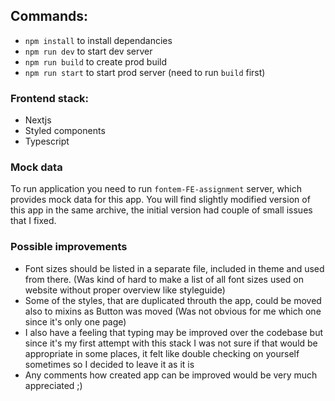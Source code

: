 ## Commands:

- `npm install` to install dependancies
- `npm run dev` to start dev server
- `npm run build` to create prod build
- `npm run start` to start prod server (need to run `build` first)

### Frontend stack:
- Nextjs
- Styled components
- Typescript

### Mock data
To run application you need to run `fontem-FE-assignment` server, which provides mock data for this app. You will find slightly modified version of this app in the same archive, the initial version had couple of small issues that I fixed.

### Possible improvements
- Font sizes should be listed in a separate file, included in theme and used from there. (Was kind of hard to make a list of all font sizes used on website without proper overview like styleguide)
- Some of the styles, that are duplicated throuth the app, could be moved also to mixins as Button was moved (Was not obvious for me which one since it's only one page)
- I also have a feeling that typing may be improved over the codebase but since it's my first attempt with this stack I was not sure if that would be appropriate in some places, it felt like double checking on yourself sometimes so I decided to leave it as it is
- Any comments how created app can be improved would be very much appreciated ;)

